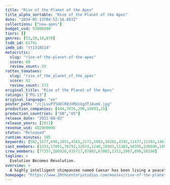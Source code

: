 ```yaml
---
title: "Rise of the Planet of the Apes"
title_alpha_sortable: "Rise of the Planet of the Apes"
date: "2024-05-13T04:52:16.863Z"
collections: ["new-apes"]
budget_usd: 93000000
tiers: []
genres: [53,28,18,878]
tsdb_id: 61791
imdb_id: "tt1318514"
metacritic:
  slug: "rise-of-the-planet-of-the-apes"
  score: 68
  review_count: 39
rotten_tomatoes:
  slug: "rise_of_the_planet_of_the_apes"
  score: 82
  review_count: 273
original_title: "Rise of the Planet of the Apes"
ratings: ["PG-13"]
original_language: "en"
poster_path: "/cjLsuP75UDlRdJVMXzXg3TJ4umX.jpg"
production_companies: [444,7076,290,10893,25]
production_countries: ["GB","US"]
release_date: "2011-08-03"
release_years: [2011]
revenue_usd: 482900000
status: "Released"
runtime_minutes: 105
keywords: [582,1577,690,2051,4565,2172,5903,10201,4392,11477,12393,14673,14759,14762,157972,158025,177280,188953,188957,211000,238194,240119,258197,275266,280044,311444,322812,326891]
cast_members: [1333,17051,76792,12074,1248,10993,51383,58395,236696,189696,6645,1164341,5892,35013,111195,42711,205560,1669240,62716,103285,208678,1366780,1396999,70175,134609,1225945,172883,172873,46906,11828,583061,198615,113930,64674,206618,58800,145110,53720]
crew_members: [77357,266920,935717,67802,67803,1313,3987,898,58190]
tagline: >
  Evolution Becomes Revolution.
overview: >
  A highly intelligent chimpanzee named Caesar has been living a peaceful suburban life ever since he was born. But when he gets taken to a cruel primate facility, Caesar decides to revolt against those who have harmed him.
homepage: "https://www.20thcenturystudios.com/movies/rise-of-the-planet-of-the-apes"
---
```

